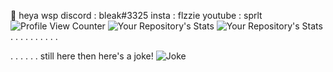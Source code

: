 👋 heya wsp
 discord : bleak#3325
insta : flzzie
youtube : sprlt
![Profile View Counter](https://komarev.com/ghpvc/?username=overvalue)
![Your Repository's Stats](https://github-readme-stats.vercel.app/api?username=overvalue&show_icons=true)
![Your Repository's Stats](https://github-readme-stats.vercel.app/api/top-langs/?username=overvalue&theme=blue-green)
.
.
.
.
.
.
.
.
.
.

.
.
.
.
.
.
 still here then here's a joke!
![Joke](https://readme-jokes.vercel.app/api)
